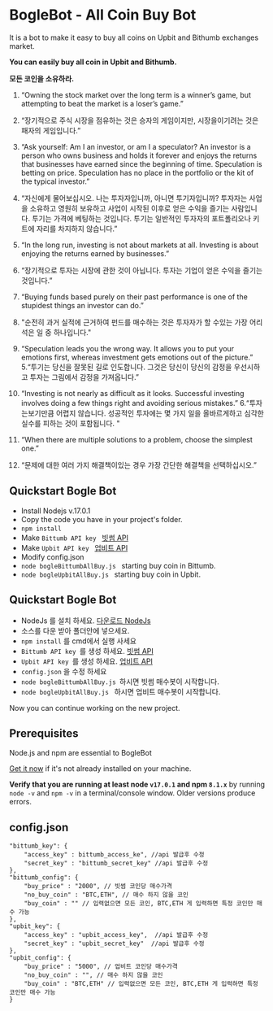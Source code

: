 # BogleBot - All Coin Buy Bot 

It is a bot to make it easy to buy all coins on Upbit and Bithumb exchanges market.

**You can easily buy all coin in Upbit and Bithumb.**

**모든 코인을 소유하라.**

1. “Owning the stock market over the long term is a winner’s game, but attempting to beat the market is a loser’s game.”
1. “장기적으로 주식 시장을 점유하는 것은 승자의 게임이지만, 시장을이기려는 것은 패자의 게임입니다.”

2. “Ask yourself: Am I an investor, or am I a speculator? An investor is a person who owns business and holds it forever and enjoys the returns that businesses have earned since the beginning of time. Speculation is betting on price. Speculation has no place in the portfolio or the kit of the typical investor.”
2. “자신에게 물어보십시오. 나는 투자자입니까, 아니면 투기자입니까? 투자자는 사업을 소유하고 영원히 보유하고 사업이 시작된 이후로 얻은 수익을 즐기는 사람입니다. 투기는 가격에 베팅하는 것입니다. 투기는 일반적인 투자자의 포트폴리오나 키트에 자리를 차지하지 않습니다.”

3. “In the long run, investing is not about markets at all. Investing is about enjoying the returns earned by businesses.”
3. “장기적으로 투자는 시장에 관한 것이 아닙니다. 투자는 기업이 얻은 수익을 즐기는 것입니다.”

4. “Buying funds based purely on their past performance is one of the stupidest things an investor can do.”
4. "순전히 과거 실적에 근거하여 펀드를 매수하는 것은 투자자가 할 수있는 가장 어리석은 일 중 하나입니다."

5. “Speculation leads you the wrong way. It allows you to put your emotions first, whereas investment gets emotions out of the picture.”
5.“투기는 당신을 잘못된 길로 인도합니다. 그것은 당신이 당신의 감정을 우선시하고 투자는 그림에서 감정을 가져옵니다.”

6. “Investing is not nearly as difficult as it looks. Successful investing involves doing a few things right and avoiding serious mistakes.”
6.“투자는보기만큼 어렵지 않습니다. 성공적인 투자에는 몇 가지 일을 올바르게하고 심각한 실수를 피하는 것이 포함됩니다. "
 
7. “When there are multiple solutions to a problem, choose the simplest one.”
7. “문제에 대한 여러 가지 해결책이있는 경우 가장 간단한 해결책을 선택하십시오.”


## Quickstart Bogle Bot

- Install Nodejs v.17.0.1 
- Copy the code you have in your project's folder.
- `npm install`
- Make `Bittumb API key ` <a href="https://www.bithumb.com/api_support/management_api" target="_blank" title="">빗썸 API</a>
- Make `Upbit API key ` <a href="https://upbit.com/service_center/open_api_guide" target="_blank" title="">업비트 API</a>
- Modify config.json
- `node bogleBittumbAllBuy.js ` starting buy coin in Bittumb.
- `node bogleUpbitAllBuy.js ` starting buy coin in Upbit.

## Quickstart Bogle Bot
- NodeJs 를 설치 하세요. <a href="https://nodejs.org/ko/" target="_blank" title="Installing Node.js and updating npm">
다운로드 NodeJs</a>
- 소스를 다운 받아 폴더안에 넣으세요.
- `npm install` 를 cmd에서 실행 사세요
- `Bittumb API key `를 생성 하세요. <a href="https://www.bithumb.com/api_support/management_api" target="_blank" title="">빗썸 API</a>
- `Upbit API key `를 생성 하세요. <a href="https://upbit.com/service_center/open_api_guide" target="_blank" title="">업비트 API</a>
- `config.json` 을 수정 하세요
- `node bogleBittumbAllBuy.js `하시면 빗썸 매수봇이 시작합니다.
- `node bogleUpbitAllBuy.js ` 하시면 업비트 매수봇이 시작합니다.

Now you can continue working on the new project.

## Prerequisites

Node.js and npm are essential to BogleBot
    
<a href="https://nodejs.org/ko/" target="_blank" title="Installing Node.js and updating npm">
Get it now</a> if it's not already installed on your machine.
 
**Verify that you are running at least node `v17.0.1` and npm `8.1.x`**
by running `node -v` and `npm -v` in a terminal/console window.
Older versions produce errors.


## config.json 

    
    
    "bittumb_key": {
        "access_key" : bittumb_access_ke", //api 발급후 수정
        "secret_key" : "bittumb_secret_key" //api 발급후 수정
    },
    "bittumb_config": {
        "buy_price" : "2000", // 빗썸 코인당 매수가격        
        "no_buy_coin" : "BTC,ETH", // 매수 하지 않을 코인        
        "buy_coin" : "" // 입력없으면 모든 코인, BTC,ETH 게 입력하면 특정 코인만 매수 가능
    },            
    "upbit_key": {
        "access_key" : "upbit_access_key",  //api 발급후 수정       
        "secret_key" : "upbit_secret_key"  //api 발급후 수정      
    },    
    "upbit_config": {    
        "buy_price" : "5000", // 업비트 코인당 매수가격        
        "no_buy_coin" : "", // 매수 하지 않을 코인        
        "buy_coin" : "BTC,ETH" // 입력없으면 모든 코인, BTC,ETH 게 입력하면 특정 코인만 매수 가능
    }

